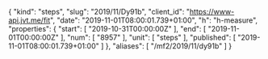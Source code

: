 {
  "kind": "steps",
  "slug": "2019/11/Dy91b",
  "client_id": "https://www-api.jvt.me/fit",
  "date": "2019-11-01T08:00:01.739+01:00",
  "h": "h-measure",
  "properties": {
    "start": [
      "2019-10-31T00:00:00Z"
    ],
    "end": [
      "2019-11-01T00:00:00Z"
    ],
    "num": [
      "8957"
    ],
    "unit": [
      "steps"
    ],
    "published": [
      "2019-11-01T08:00:01.739+01:00"
    ]
  },
  "aliases": [
    "/mf2/2019/11/dy91b"
  ]
}
